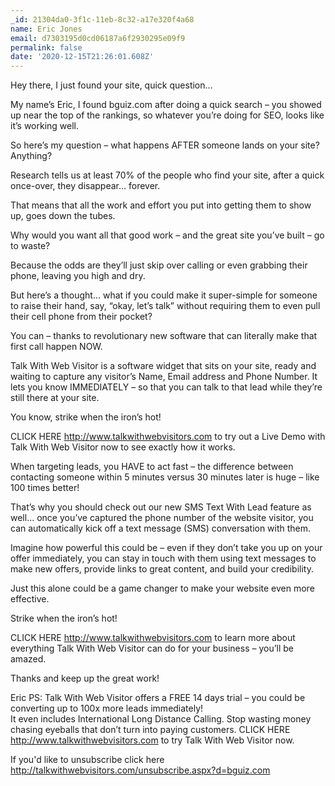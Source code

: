 ```yaml
---
_id: 21304da0-3f1c-11eb-8c32-a17e320f4a68
name: Eric Jones
email: d7303195d0cd06187a6f2930295e09f9
permalink: false
date: '2020-12-15T21:26:01.608Z'
---
```

Hey there, I just found your site, quick question…

My name’s Eric, I found bguiz.com after doing a quick search – you showed up near the top of the rankings, so whatever you’re doing for SEO, looks like it’s working well.

So here’s my question – what happens AFTER someone lands on your site?  Anything?

Research tells us at least 70% of the people who find your site, after a quick once-over, they disappear… forever.

That means that all the work and effort you put into getting them to show up, goes down the tubes.

Why would you want all that good work – and the great site you’ve built – go to waste?

Because the odds are they’ll just skip over calling or even grabbing their phone, leaving you high and dry.

But here’s a thought… what if you could make it super-simple for someone to raise their hand, say, “okay, let’s talk” without requiring them to even pull their cell phone from their pocket?
  
You can – thanks to revolutionary new software that can literally make that first call happen NOW.

Talk With Web Visitor is a software widget that sits on your site, ready and waiting to capture any visitor’s Name, Email address and Phone Number.  It lets you know IMMEDIATELY – so that you can talk to that lead while they’re still there at your site.
  
You know, strike when the iron’s hot!

CLICK HERE http://www.talkwithwebvisitors.com to try out a Live Demo with Talk With Web Visitor now to see exactly how it works.

When targeting leads, you HAVE to act fast – the difference between contacting someone within 5 minutes versus 30 minutes later is huge – like 100 times better!

That’s why you should check out our new SMS Text With Lead feature as well… once you’ve captured the phone number of the website visitor, you can automatically kick off a text message (SMS) conversation with them. 
 
Imagine how powerful this could be – even if they don’t take you up on your offer immediately, you can stay in touch with them using text messages to make new offers, provide links to great content, and build your credibility.

Just this alone could be a game changer to make your website even more effective.

Strike when  the iron’s hot!

CLICK HERE http://www.talkwithwebvisitors.com to learn more about everything Talk With Web Visitor can do for your business – you’ll be amazed.

Thanks and keep up the great work!

Eric
PS: Talk With Web Visitor offers a FREE 14 days trial – you could be converting up to 100x more leads immediately!   
It even includes International Long Distance Calling. 
Stop wasting money chasing eyeballs that don’t turn into paying customers. 
CLICK HERE http://www.talkwithwebvisitors.com to try Talk With Web Visitor now.

If you'd like to unsubscribe click here http://talkwithwebvisitors.com/unsubscribe.aspx?d=bguiz.com
